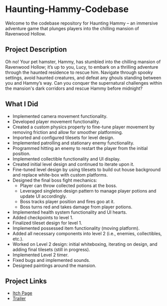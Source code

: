 # Haunting-Hammy-Codebase

Welcome to the codebase repository for Haunting Hammy – an immersive adventure game that plunges players into the chilling mansion of Ravenwood Hollow.

## Project Description
Oh no! Your pet hamster, Hammy, has stumbled into the chilling mansion of Ravenwood Hollow; it’s up to you, Lucy, to embark on a thrilling adventure through the haunted residence to rescue him. Navigate through spooky settings, avoid haunted creatures, and defeat any ghouls standing between you and Hammy’s way. Can you conquer the supernatural challenges within the mansion's dark corridors and rescue Hammy before midnight?

## What I Did
- Implemented camera movement functionality.
- Developed player movement functionality.
- Created a custom physics property to fine-tune player movement by removing friction and allow for smoother platforming.
- Imported and configured tilesets for level design.
- Implemented patrolling and stationary enemy functionality.
- Programmed hitting an enemy to restart the player from the initial position.
- Implemented collectible functionality and UI display.
- Created initial level design and continued to iterate upon it.
- Fine-tuned level design by using tilesets to build out house background and replace white-box with custom platforms.
- Designed the final boss fight mechanics:
  - Player can throw collected potions at the boss.
  - Leveraged singleton design pattern to manage player potions and update UI accordingly.
  - Boss tracks player position and fires goo at it.
  - Boss turns red and takes damage from player potions.
- Implemented health system functionality and UI hearts.
- Added checkpoints to level 1.
- Finalized tileset design for level 1.
- Implemented possessed item functionality (moving platform).
- Added all necessary components into level 2 (i.e., enemies, collectibles, etc.).
- Worked on Level 2 design: initial whiteboxing, iterating on design, and adding final tilesets (still in progress).
- Implemented Level 2 timer.
- Fixed bugs and implemented sounds.
- Designed paintings around the mansion.

## Project Links
- [Itch Page](https://karinaaarellano.itch.io/haunting-hammy)
- [Trailer](https://youtu.be/OuXDJADQl_A?si=79XTvDZtsQVURucu)
